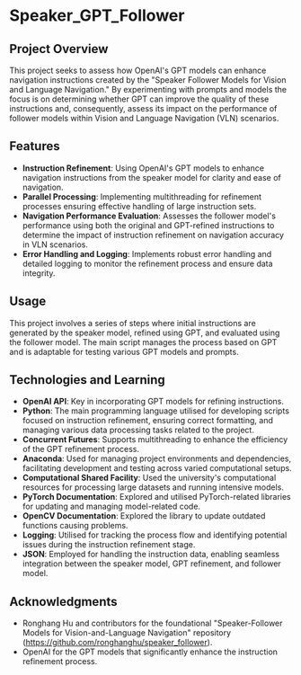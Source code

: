# Speaker_GPT_Follower

## Project Overview
This project seeks to assess how OpenAI's GPT models can enhance navigation instructions created by the "Speaker Follower Models for Vision and Language Navigation." By experimenting with prompts and models the focus is on determining whether GPT can improve the quality of these instructions and, consequently, assess its impact on the performance of follower models within Vision and Language Navigation (VLN) scenarios.
## Features
- **Instruction Refinement**: Using OpenAI's GPT models to enhance navigation instructions from the speaker model for clarity and ease of navigation.
- **Parallel Processing**: Implementing multithreading for refinement processes ensuring effective handling of large instruction sets.
- **Navigation Performance Evaluation**: Assesses the follower model's performance using both the original and GPT-refined instructions to determine the impact of instruction refinement on navigation accuracy in VLN scenarios.
- **Error Handling and Logging**: Implements robust error handling and detailed logging to monitor the refinement process and ensure data integrity.

## Usage
This project involves a series of steps where initial instructions are generated by the speaker model, refined using GPT, and evaluated using the follower model. The main script manages the process based on GPT and is adaptable for testing various GPT models and prompts.

## Technologies and Learning

- **OpenAI API**: Key in incorporating GPT models for refining instructions.
- **Python**: The main programming language utilised for developing scripts focused on instruction refinement, ensuring correct formatting, and managing various data processing tasks related to the project.
- **Concurrent Futures**: Supports multithreading to enhance the efficiency of the GPT refinement process.
- **Anaconda**: Used for managing project environments and dependencies, facilitating development and testing across varied computational setups.
- **Computational Shared Facility**: Used the university's computational resources for processing large datasets and running intensive models.
- **PyTorch Documentation**: Explored and utilised PyTorch-related libraries for updating and managing model-related code.
- **OpenCV Documentation**:  Explored the library to update outdated functions causing problems.
- **Logging**: Utilised for tracking the process flow and identifying potential issues during the instruction refinement stage.
- **JSON**: Employed for handling the instruction data, enabling seamless integration between the speaker model, GPT refinement, and follower model.


## Acknowledgments
- Ronghang Hu and contributors for the foundational "Speaker-Follower Models for Vision-and-Language Navigation" repository (https://github.com/ronghanghu/speaker_follower).
- OpenAI for the GPT models that significantly enhance the instruction refinement process.
